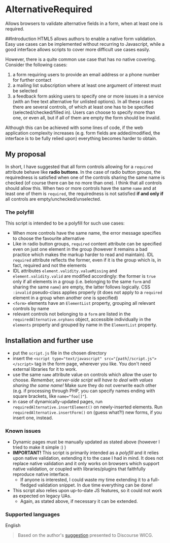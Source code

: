 # AlternativeRequired
Allows browsers to validate alternative fields in a form, when at least one is required.

##Introduction
HTML5 allows authors to enable a native form validation. Easy use cases can be implemented without recurring to Javascript, while a good interface allows scripts to cover more difficult use cases easily.

However, there is a quite common use case that has no native covering. Consider the following cases:
1. a form requiring users to provide an email address or a phone number for further contact
2. a mailing list subscription where at least one argument of interest must be selected
3. a feedback form asking users to specify one or more issues in a service (with an free text alternative for unlisted options). 
In all these cases there are several controls, of which at least one has to be specified (selected/checked/filled in). Users can choose to specify more than one, or even all, but if all of them are empty the form should be invalid.

Although this can be achieved with some lines of code, if the web application complexity increases (e.g. form fields are added/modified, the interface is to be fully relied upon) everything becomes harder to obtain.

## My proposal
In short, I have suggested that all form controls allowing for a `required` attribute behave like **radio buttons**. In the case of radio button groups, the requiredness is satisfied when one of the controls sharing the same name is checked (of course there can be no more than one).
I think that all controls should allow this. When two or more controls have the same `name` and at least one of them is `required`, the requiredness is not satisfied **if and only if** all controls are empty/unchecked/unselected.

### The polyfill
This script is intended to be a polyfill for such use cases:
* When more controls have the same name, the error message specifies to choose the favourite alternative
* Like in radio button groups, `required` content attribute can be specified even on just one element in the group (however it remains a bad practice which makes the markup harder to read and maintain). IDL `required` attribute reflects the former, even if it is the group which is, in fact, required and not the elements
* IDL attributes `element.validity.valueMissing` and `element.validity.valid` are modified accordingly: the former is `true` only if all elements in a group (i.e. belonging to the same `form` and sharing the same `name`) are empty, the latter follows logically. CSS `:invalid` pseudo-class applies properly (it does not apply to a `required` element in a group when another one is specified)
* `<form>` elements have an `ElementList` property, grouping all relevant controls by name
* relevant controls not belonging to a `form` are listed in the `requiredAlternative.orphans` object, accessible individually in the `elements` property and grouped by name in the `ElementList` property.

## Installation and further use
* put the `script.js` file in the chosen directory
* insert the `<script type="text/javascript" src="`*`[path]`*`/script.js"></script>` tag in the form page, wherever you like. You don't need external libraries for it to work.
* use the same `name` attribute value on controls which allow the user to choose. *Remember, server-side script will have to deal with values sharing the same name!* Make sure they do not overwrite each other (e.g. if processing through PHP, you can specify names ending with square brackets, like `name="foo[]"`).
* in case of dynamically-updated pages, run `requiredAlternative.insertElement()` on newly-inserted elements. Run `requiredAlternative.insertForm()` on (guess what?!) new forms, if you insert one, instead.

### Known issues
- Dynamic pages must be manually updated as stated above (however I tried to make it simple :) )
- **IMPORTANT!** This script is primarily intended as a *polyfill* and it relies upon native validation, extending it to the case I had in mind. It does not replace native validation and it only works on browsers which support native validation, or coupled with libraries/plugins that faithfully reproduce native interface.
  - If anyone is interested, I could waste my time extending it to a full-fledged validation snippet. In due time everything can be done!
- This script also relies upon up-to-date JS features, so it could not work as expected on legacy UAs.
  - Again, as stated above, if necessary it can be extended.

### Supported languages
English

> Based on the author's [suggestion](https://discourse.wicg.io/t/required-attribute-and-alternatives/1260) presented to Discourse WICG.
